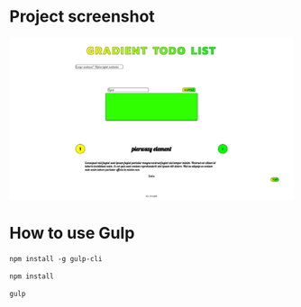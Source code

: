 # Project screenshot
![ToDo List](/assets/img/ToDo_list.png)



# How to use Gulp

`npm install -g gulp-cli`

`npm install`

`gulp`

